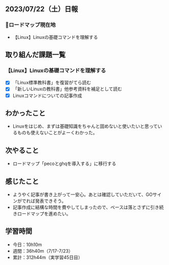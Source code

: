 ## 2023/07/22（土）日報
### :round_pushpin:ロードマップ現在地
- 【Linux】Linuxの基礎コマンドを理解する
## 取り組んだ課題一覧
### 【Linux】Linuxの基礎コマンドを理解する
- [x] 「Linux標準教科書」を復習がてら読む
- [x] 「新しいLinuxの教科書」他参考資料を補足として読む
- [x] Linuxコマンドについての記事作成
## わかったこと
- Linuxをはじめ、まずは基礎知識をちゃんと固めないと使いたいと思っているものも使えないことがよーくわかった。
## 次やること
- ロードマップ「pecoとghqを導入する」に移行する
## 感じたこと
- ようやく記事が書き上がって一安心。あとは確認していただいて、GOサインがでれば発表できそう。
- 記事作成に結構な時間を費やしてしまったので、ペースは落とさずに引き続きロードマップを進めたい。
## 学習時間
- 今日：10h10m
- 週間：36h40m（7/17-7/23）
- 累計：312h44m（実学習45日目）







